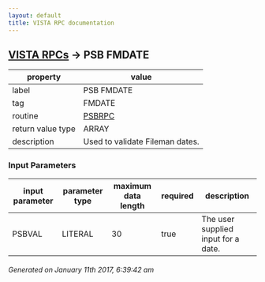 ```yaml
---
layout: default
title: VISTA RPC documentation
---
```




## [VISTA RPCs](TableOfContent.md) &#8594; PSB FMDATE 

 property | value 
--- | --- 
 label | PSB FMDATE
 tag | FMDATE
 routine | [PSBRPC](http://code.osehra.org/dox/Routine_PSBRPC_source.html)
 return value type | ARRAY
 description | Used to validate Fileman dates.

### Input Parameters

| input parameter | parameter type | maximum data length | required | description | 
| --- | --- | --- | --- | --- | 
| PSBVAL | LITERAL | 30 | true | The user supplied input for a date. | 




 ###### Generated on January 11th 2017, 6:39:42 am